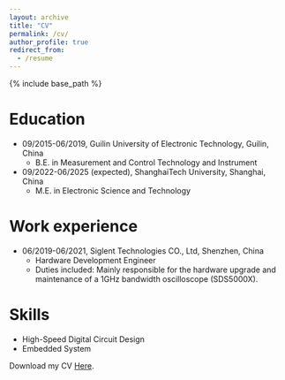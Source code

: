 ```yaml
---
layout: archive
title: "CV"
permalink: /cv/
author_profile: true
redirect_from:
  - /resume
---
```


{% include base_path %}

Education
======
* 09/2015-06/2019, Guilin University of Electronic Technology, Guilin, China
  * B.E. in Measurement and Control Technology and Instrument
* 09/2022-06/2025 (expected), ShanghaiTech University, Shanghai, China
  * M.E. in Electronic Science and Technology

Work experience
======
* 06/2019-06/2021, Siglent Technologies CO., Ltd, Shenzhen, China
  * Hardware Development Engineer
  * Duties included: Mainly responsible for the hardware upgrade and maintenance of a 1GHz bandwidth oscilloscope
(SDS5000X).

Skills
======
* High-Speed Digital Circuit Design
* Embedded System

Download my CV [Here](http://xinlong-li.github.io/files/李新龙的简历.pdf). 
